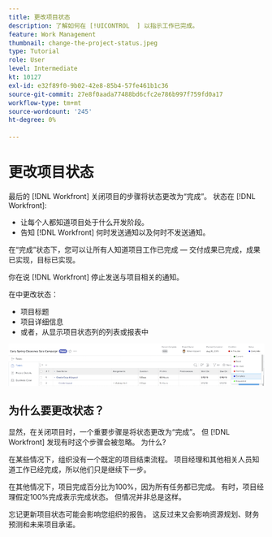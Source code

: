 ```yaml
---
title: 更改项目状态
description: 了解如何在 [!UICONTROL  ] 以指示工作已完成。
feature: Work Management
thumbnail: change-the-project-status.jpeg
type: Tutorial
role: User
level: Intermediate
kt: 10127
exl-id: e32f89f0-9b02-42e8-85b4-57fe461b1c36
source-git-commit: 27e8f0aada77488bd6cfc2e786b997f759fd0a17
workflow-type: tm+mt
source-wordcount: '245'
ht-degree: 0%

---
```


# 更改项目状态

最后的 [!DNL Workfront] 关闭项目的步骤将状态更改为“完成”。 状态在 [!DNL Workfront]:

* 让每个人都知道项目处于什么开发阶段。
* 告知 [!DNL Workfront] 何时发送通知以及何时不发送通知。

在“完成”状态下，您可以让所有人知道项目工作已完成 — 交付成果已完成，成果已实现，目标已实现。

你在说 [!DNL Workfront] 停止发送与项目相关的通知。

在中更改状态：

* 项目标题
* 项目详细信息
* 或者，从显示项目状态列的列表或报表中

![[!UICONTROL Status] 项目标题中展开的字段](assets/planner-fund-project-status.png)

## 为什么要更改状态？

显然，在关闭项目时，一个重要步骤是将状态更改为“完成”。 但 [!DNL Workfront] 发现有时这个步骤会被忽略。 为什么?

在某些情况下，组织没有一个既定的项目结束流程。 项目经理和其他相关人员知道工作已经完成，所以他们只是继续下一步。

在其他情况下，项目完成百分比为100%，因为所有任务都已完成。 有时，项目经理假定100%完成表示完成状态。 但情况并非总是这样。

忘记更新项目状态可能会影响您组织的报告。 这反过来又会影响资源规划、财务预测和未来项目承诺。

<!---
learn more
Project statuses
--->
